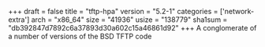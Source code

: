 +++
draft = false
title = "tftp-hpa"
version = "5.2-1"
categories = ['network-extra']
arch = "x86_64"
size = "41936"
usize = "138779"
sha1sum = "db392847d7892c6a37893d30a602c15a46861d92"
+++
A conglomerate of a number of versions of the BSD TFTP code